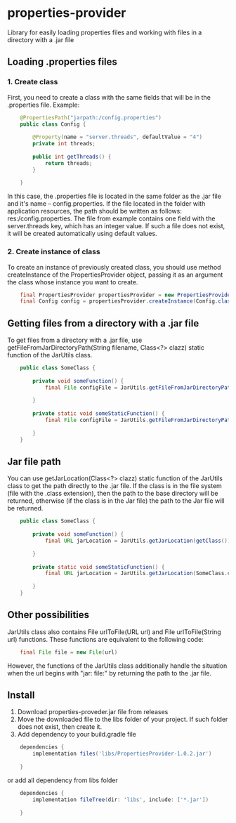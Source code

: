 # properties-provider
Library for easily loading properties files and working with files in a directory with a .jar file

## Loading .properties files
### 1. Create class
First, you need to create a class with the same fields that will be in the .properties file. Example:
```java
    @PropertiesPath("jarpath:/config.properties")
    public class Config {
        
        @Property(name = "server.threads", defaultValue = "4")
        private int threads;
        
        public int getThreads() {
            return threads;
        }
        
    }
```
In this case, the .properties file is located in the same folder as the .jar file and it's name – config.properties. If the file located in the folder with application resources, the path should be written as follows: res:/config.properties. The file from example contains one field with the server.threads key, which has an integer value.
If such a file does not exist, it will be created automatically using default values.

### 2. Create instance of class
To create an instance of previously created class, you should use method createInstance of the PropertiesProvider object, passing it as an argument the class whose instance you want to create.
```java
    final PropertiesProvider propertiesProvider = new PropertiesProvider();
    final Config config = propertiesProvider.createInstance(Config.class);
```

## Getting files from a directory with a .jar file
To get files from a directory with a .jar file, use getFileFromJarDirectoryPath(String filename, Class<?> clazz) static function of the JarUtils class.
```java
    public class SomeClass {
    
        private void someFunction() {
            final File configFile = JarUtils.getFileFromJarDirectoryPath("config.properties", getClass());
            
        }
    
        private static void someStaticFunction() {
            final File configFile = JarUtils.getFileFromJarDirectoryPath("config.properties", SomeClass.class);
            
        }
    }
```

## Jar file path
You can use getJarLocation(Class<?> clazz) static function of the JarUtils class to get the path directly to the .jar file. If the class is in the file system (file with the .class extension), then the path to the base directory will be returned, otherwise (if the class is in the Jar file) the path to the Jar file will be returned.
```java
    public class SomeClass {
    
        private void someFunction() {
            final URL jarLocation = JarUtils.getJarLocation(getClass());
            
        }
    
        private static void someStaticFunction() {
            final URL jarLocation = JarUtils.getJarLocation(SomeClass.class);
            
        }
    }
```

## Other possibilities
JarUtils class also contains File urlToFile(URL url) and File urlToFile(String url) functions. These functions are equivalent to the following code:
```java
    final File file = new File(url)
```
However, the functions of the JarUtils class additionally handle the situation when the url begins with "jar: file:" by returning the path to the .jar file.

## Install
1. Download properties-proveder.jar file from releases
2. Move the downloaded file to the libs folder of your project. If such folder does not exist, then create it.
3. Add dependency to your build.gradle file
```groovy
    dependencies {
        implementation files('libs/PropertiesProvider-1.0.2.jar')
    
    }
```
or add all dependency from libs folder
```groovy
    dependencies {
        implementation fileTree(dir: 'libs', include: ['*.jar'])
        
    }
```

